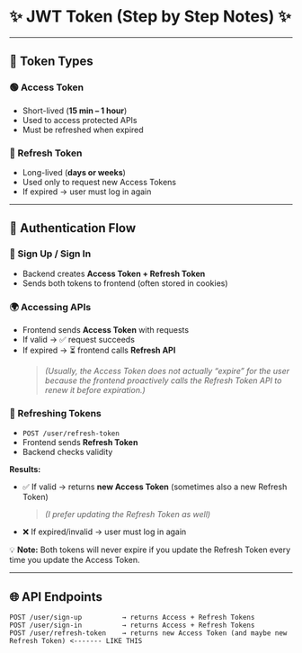 # ✨ JWT Token (Step by Step Notes) ✨

----

## 🔑 Token Types

### 🟢 Access Token
- Short-lived (**15 min – 1 hour**)  
- Used to access protected APIs  
- Must be refreshed when expired  

### 🔄 Refresh Token
- Long-lived (**days or weeks**)  
- Used only to request new Access Tokens  
- If expired → user must log in again  

---

## 🔐 Authentication Flow

### 📝 Sign Up / Sign In
- Backend creates **Access Token + Refresh Token**  
- Sends both tokens to frontend (often stored in cookies)  

### 🌍 Accessing APIs
- Frontend sends **Access Token** with requests  
- If valid → ✅ request succeeds  
- If expired → ⏳ frontend calls **Refresh API**  
  > *(Usually, the Access Token does not actually “expire” for the user because the frontend proactively calls the Refresh Token API to renew it before expiration.)*  

### 🔄 Refreshing Tokens
- `POST /user/refresh-token`  
- Frontend sends **Refresh Token**  
- Backend checks validity  

**Results:**  
- ✅ If valid → returns **new Access Token** (sometimes also a new Refresh Token)  
  > *(I prefer updating the Refresh Token as well)*  
- ❌ If expired/invalid → user must log in again  

💡 **Note:** Both tokens will never expire if you update the Refresh Token every time you update the Access Token.  

---

## 🌐 API Endpoints

```http
POST /user/sign-up          → returns Access + Refresh Tokens
POST /user/sign-in          → returns Access + Refresh Tokens
POST /user/refresh-token    → returns new Access Token (and maybe new Refresh Token) <------- LIKE THIS

